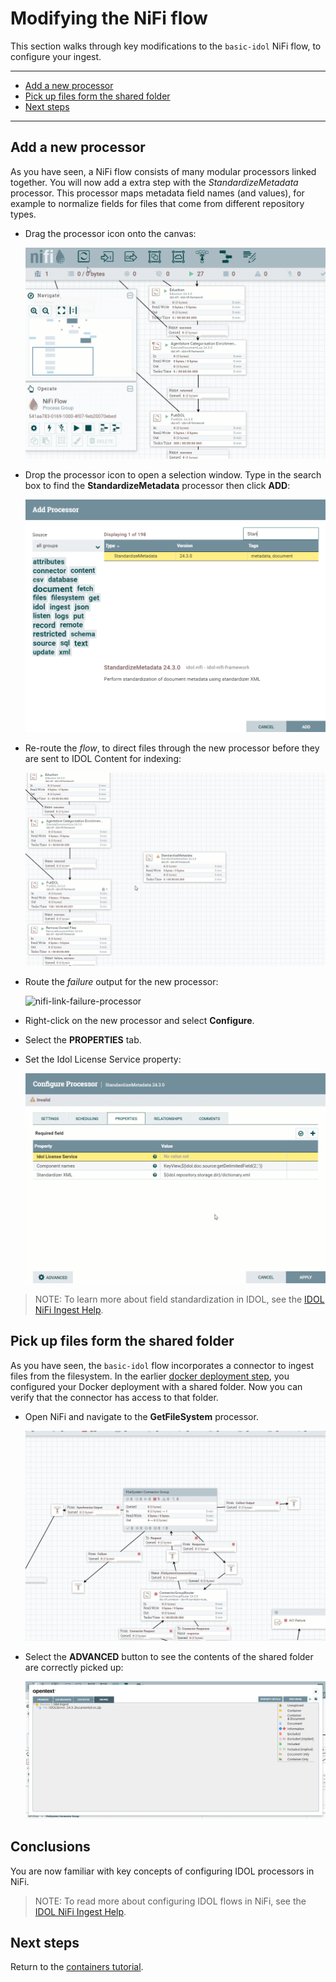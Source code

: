 # Modifying the NiFi flow

This section walks through key modifications to the `basic-idol` NiFi flow, to configure your ingest.

---

- [Add a new processor](#add-a-new-processor)
- [Pick up files form the shared folder](#pick-up-files-form-the-shared-folder)
- [Next steps](#next-steps)

---

## Add a new processor

As you have seen, a NiFi flow consists of many modular processors linked together. You will now add a extra step with the *StandardizeMetadata* processor. This processor maps metadata field names (and values), for example to normalize fields for files that come from different repository types.

- Drag the processor icon onto the canvas:
  
  ![nifi-drag-processor](figs/nifi-drag-processor.gif)

- Drop the processor icon to open a selection window. Type in the search box to find the **StandardizeMetadata** processor then click **ADD**:
  
  ![nifi-add-processor](figs/nifi-add-processor.png)

- Re-route the *flow*, to direct files through the new processor before they are sent to IDOL Content for indexing:
  
  ![nifi-link-processor](figs/nifi-link-processor.gif)

- Route the *failure* output for the new processor:

  ![nifi-link-failure-processor](figs/nifi-link-failure-processor.gif)

- Right-click on the new processor and select **Configure**.
  
- Select the **PROPERTIES** tab.

- Set the Idol License Service property:
  
  ![nifi-configure-processor](figs/nifi-configure-processor.gif)

> NOTE: To learn more about field standardization in IDOL, see the [IDOL NiFi Ingest Help](https://www.microfocus.com/documentation/idol/IDOL_24_3/NiFiIngest_24.3_Documentation/Help/Content/Reference/Processors/StandardizeMetadata_Advanced.htm).  
 
## Pick up files form the shared folder

As you have seen, the `basic-idol` flow incorporates a connector to ingest files from the filesystem. In the earlier [docker deployment step](./DOCKER_DEPLOY.md#mount-a-shared-folder), you configured your Docker deployment with a shared folder. Now you can verify that the connector has access to that folder.

- Open NiFi and navigate to the **GetFileSystem** processor.
  
  ![nifi-open-connector](figs/nifi-open-connector.gif)

- Select the **ADVANCED** button to see the contents of the shared folder are correctly picked up:
  
  ![nifi-browse](figs/nifi-browse.png)

## Conclusions

You are now familiar with key concepts of configuring IDOL processors in NiFi.

> NOTE: To read more about configuring IDOL flows in NiFi, see the [IDOL NiFi Ingest Help](https://www.microfocus.com/documentation/idol/IDOL_24_3/NiFiIngest_24.3_Documentation/Help/Content/Walkthrough/Introduction.htm).

## Next steps

Return to the [containers tutorial](PART_III.md#prepare-sample-data-for-ingest).
